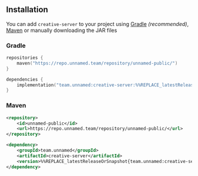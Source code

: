 ## Installation

You can add `creative-server` to your project using [Gradle](https://gradle.org/)
*(recommended)*, [Maven](https://maven.apache.org/) or manually downloading the
JAR files


### Gradle
```kotlin
repositories {
    maven("https://repo.unnamed.team/repository/unnamed-public/")
}
```
```kotlin
dependencies {
    implementation("team.unnamed:creative-server:%%REPLACE_latestReleaseOrSnapshot{team.unnamed:creative-server}%%")
}
```


### Maven

```xml
<repository>
    <id>unnamed-public</id>
    <url>https://repo.unnamed.team/repository/unnamed-public/</url>
</repository>
```
```xml
<dependency>
    <groupId>team.unnamed</groupId>
    <artifactId>creative-server</artifactId>
    <version>%%REPLACE_latestReleaseOrSnapshot{team.unnamed:creative-server}%%</version>
</dependency>
```